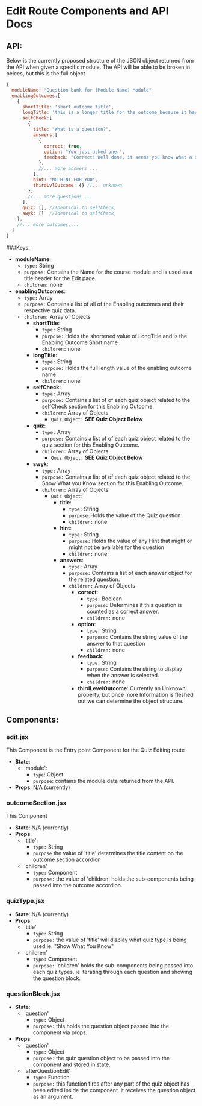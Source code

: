 # Edit Route Components and API Docs

## API:
Below is the currently proposed structure of the JSON object returned from the API when given
a specific module. The API will be able to be broken in peices, but this is the full object

```javascript
{
  moduleName: "Question bank for (Module Name) Module",
  enablingOutcomes:[
    {
      shortTitle: 'short outcome title',
      longTitle: 'this is a longer title for the outcome because it has more characters',
      selfCheck:[
        {
          title: "What is a question?",
          answers:[
            {
              correct: true,
              option: "You just asked one.",
              feedback: "Correct! Well done, it seems you know what a question is"
            },
            //... more answers ...
          ],
          hint: "NO HINT FOR YOU",
          thirdLvlOutcome: {} //... unknown
        },
        //... more questions ...
      ],
      quiz: [], //Identical to selfCheck,
      swyk: []  //Identical to selfCheck,
    },
    //... more outcomes....
  ]
}
```
###Keys:
  * **moduleName**:
    * `type:` String
    * `purpose:` Contains the Name for the course module and is used as a title header for the Edit page.
    * `children:` none
  * **enablingOutcomes**:
    * `type:` Array
    * `purpose:` Contains a list of all of the Enabling outcomes and their respective quiz data.
    * `children:` Array of Objects
      * **shortTitle**:
        * `type:` String
        * `purpose:` Holds the shortened value of LongTitle and is the Enabling Outcome Short name
        * `children:` none
      * **longTitle**:
        * `type:`  String
        * `purpose:` Holds the full length value of the enabling outcome name
        * `children:` none
      * **selfCheck**:
        * `type:`  Array        
        * `purpose:` Contains a list of of each quiz object related to the selfCheck section for this Enabling Outcome.
        * `children:` Array of Objects
          * `Quiz Object:` **SEE Quiz Object Below**
      * **quiz**:
        * `type:`  Array
        * `purpose:` Contains a list of of each quiz object related to the quiz section for this Enabling Outcome.
        * `children:` Array of Objects
          * `Quiz Object:` **SEE Quiz Object Below**
      * **swyk**:
        * `type:`  Array
        * `purpose:` Contains a list of of each quiz object related to the Show What you Know section for this Enabling Outcome.
        * `children:` Array of Objects
          * `Quiz Object:`
            * **title**:  
              * `type:` String
              * `purpose:`Holds the value of the Quiz question
              * `children:` none
            * **hint**:
              * `type:` String
              * `purpose:` Holds the value of any Hint that might or might not be available for the question
              * `children:` none
            * **answers**:
              * `type:` Array
              * `purpose:` Contains a list of each answer object for the related question.
              * `children:` Array of Objects
                * **correct**:
                  * `type:` Boolean
                  * `purpose:` Determines if this question is counted as a correct answer.
                  * `children:` none
                * **option**:
                  * `type:` String
                  * `purpose:` Contains the string value of the answer to that question
                  * `children:` none
                * **feedback**:
                  * `type:` String
                  * `purpose:` Contains the string to display when the answer is selected.
                  * `children:` none
                * **thirdLevelOutcome**: Currently an Unknown property, but once more Information is fleshed out we can determine the object structure.
                            
## Components:

### edit.jsx
This Component is the Entry point Component for the Quiz Editing route

* **State**:
  * 'module':
    * `type`: Object
    * `purpose`: contains the module data returned from the API. 
* **Props**: N/A (currently)

### outcomeSection.jsx
This Component

* **State**: N/A (currently)
* **Props**:
  * 'title':
    * `type:` String
    * `purpose` the value of 'title' determines the title content on the outcome section accordion
  * 'children'
    * `type:` Component
    * `purpose:` the value of 'children' holds the sub-components being passed into the outcome accordion.

### quizType.jsx

* **State**: N/A (currently)
* **Props**:
  * 'title'
    * `type:` String
    * `purpose:` the value of 'title' will display what quiz type is being used ie. "Show What You Know"
  * 'children'
    * `type:` Component
    * `purpose:` 'children' holds the sub-components being passed into each quiz types. ie iterating through each question and showing the question block.

### questionBlock.jsx

* **State**:
    * 'question'
      * `type:` Object
      * `purpose:` this holds the question object passed into the component via props.
* **Props**:
    * 'question'
      * `type:` Object
      * `purpose:` the quiz question object to be passed into the component and stored in state.
    * 'afterQuestionEdit'
      * `type:` Function
      * `purpose:` this function fires after any part of the quiz object has been edited inside the component. it receives the question object as an argument.
